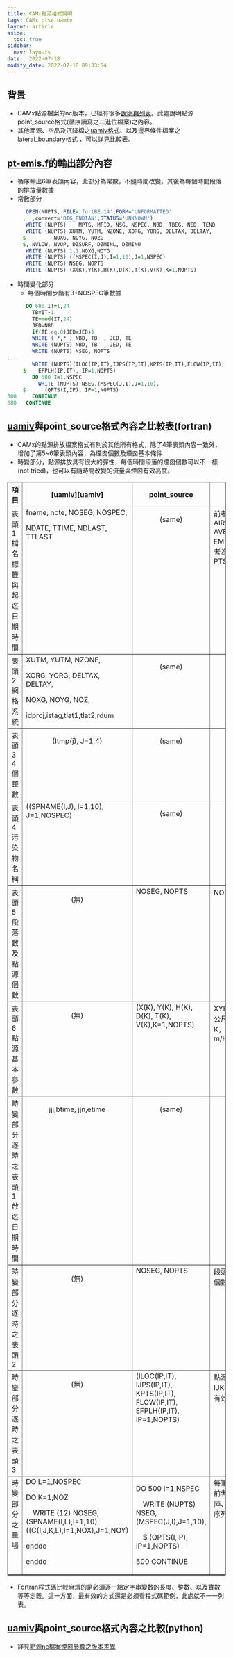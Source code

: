```yaml
---
title: CAMx點源格式說明
tags: CAMx ptse uamiv
layout: article
aside:
  toc: true
sidebar:
  nav: layouts
date:  2022-07-18 
modify_date: 2022-07-18 09:33:54
---
```


## 背景
- CAMx點源檔案的nc版本，已經有很多[說明與列表][CAMx67]。此處說明點源point_source格式(循序讀寫之二進位檔案)之內容。
- 其他面源、空品及沉降檔之[uamiv格式][uamiv]、以及邊界條件檔案之[lateral_boundary格式][bnd] ，可以詳見[比較表][bnd]。

## [pt-emis.f](https://github.com/sinotec2/camxruns/blob/master/pt-emis.f)的輸出部分內容
- 循序輸出6筆表頭內容，此部分為常數，不隨時間改變。其後為每個時間段落的排放量數據
- 常數部分

```fortran
      OPEN(NUPTS, FILE='fortBE.14',FORM='UNFORMATTED'
     ,  ,convert='BIG_ENDIAN',STATUS='UNKNOWN')
      WRITE (NUPTS)    MPTS, MFID, NSG, NSPEC, NBD, TBEG, NED, TEND
      WRITE (NUPTS) XUTM, YUTM, NZONE, XORG, YORG, DELTAX, DELTAY,
     $         NOXG, NOYG, NOZG
     $, NVLOW, NVUP, DZSURF, DZMINL, DZMINU
      WRITE (NUPTS) 1,1,NOXG,NOYG
      WRITE (NUPTS) ((MSPEC(I,J),I=1,10),J=1,NSPEC)
      WRITE (NUPTS) NSEG, NOPTS
      WRITE (NUPTS) (X(K),Y(K),H(K),D(K),T(K),V(K),K=1,NOPTS)
```
- 時間變化部分
  - 每個時間步階有3+NOSPEC筆數據

```fortran
      DO 680 IT=1,24
        TB=IT-1
        TE=mod(IT,24)
        JED=NBD
        if(TE.eq.0)JED=JED+1
        WRITE ( *,* ) NBD, TB  , JED, TE
        WRITE (NUPTS) NBD, TB  , JED, TE
        WRITE (NUPTS) NSEG, NOPTS
...
        WRITE (NUPTS)(ILOC(IP,IT),IJPS(IP,IT),KPTS(IP,IT),FLOW(IP,IT),
     $    EFPLH(IP,IT), IP=1,NOPTS)
        DO 500 I=1,NSPEC
          WRITE (NUPTS) NSEG,(MSPEC(J,I),J=1,10),
     $      (QPTS(I,IP), IP=1,NOPTS)
500     CONTINUE
680   CONTINUE
```

## [uamiv][uamiv]與point_source格式內容之比較表(fortran)
- CAMx的點源排放檔案格式有別於其他所有格式，除了4筆表頭內容一致外，增加了第5~6筆表頭內容，為煙囪個數及煙囪基本條件
- 時變部分，點源排放具有很大的彈性，每個時間段落的煙囪個數可以不一樣(not tried)，也可以有隨時間改變的流量與煙囪有效高度。

<table border="1" class="docutils">
<colgroup>
<col width="15%" />
<col width="35%" />
<col width="35%" />
<col width="15%" />
</colgroup>
<thead align="center">
<tr class="row-odd"><th class="head">項目</th>
<th class="head">[uamiv][uamiv]</th>
<th class="head">point_source</th>
<th class="head">說明</th>
</tr>
</thead>
<tbody valign="top">
<tr class="row-even"><td>表頭1檔名標籤與起迄日期時間</td>
<td>fname, note, NOSEG, NOSPEC,<p>NDATE, TTIME, NDLAST, TTLAST</p></td>
<td><p style="text-align:center;">(same)</p></td>
<td>前者內容為AIRQUALITY, AVERAGE, EMISSION後者為PTSOURCE</td>
</tr>
<tr class="row-odd"><td>表頭2網格系統</td>
<td>XUTM, YUTM, NZONE, <p>XORG, YORG, DELTAX, DELTAY, </p><p>NOXG, NOYG, NOZ,</p><p>idproj,istag,tlat1,tlat2,rdum</p></td>
<td><p style="text-align:center;">(same)</p></td>
<td>&#160;</td>
</tr>
<tr class="row-even"><td>表頭3 4個整數</td>
<td><p style="text-align:center;">(Itmp(j), J=1,4)</p></td>
<td><p style="text-align:center;">(same)</p></td>
<td>&#160;</td>
</tr>
<tr class="row-odd"><td>表頭4污染物名稱</td>
<td>((SPNAME(I,J), I=1,10), J=1,NOSPEC)</td>
<td><p style="text-align:center;">(same)</p></td>
<td>&#160;</td>
</tr>
<tr class="row-even"><td>表頭5 段落數及點源個數</td>
<td><p style="text-align:center;">(無)</p></td>
<td>NOSEG, NOPTS</td>
<td>NOSEG值為1</td>
</tr>
<tr class="row-even"><td>表頭6 點源基本參數</td>
<td><p style="text-align:center;">(無)</p></td>
<td>(X(K), Y(K), H(K), D(K), T(K), V(K),K=1,NOPTS)</td>
<td>XYHD單位為公尺、T單位K，V單位m/Hr</td>
</tr>
<tr class="row-odd"><td>時變部分逐時之表頭1:啟迄日期時間</td>
<td><p style="text-align:center;">jjj,btime, jjn,etime</p></td>
<td><p style="text-align:center;">(same)</p></td>
<td>&#160;</td>
</tr>
<tr class="row-odd"><td>時變部分逐時之表頭2</td>
<td><p style="text-align:center;">(無)</p></td>
<td>NOSEG, NOPTS</td>
<td>段落數及點源個數</td>
</tr>
<tr class="row-odd"><td>時變部分逐時之表頭3</td>
<td><p style="text-align:center;">(無)</p></td>
<td>(ILOC(IP,IT), IJPS(IP,IT), KPTS(IP,IT), FLOW(IP,IT), EFPLH(IP,IT), IP=1,NOPTS)</td>
<td>點源位置之IJK排氣量與有效高</td>
</tr>
<tr class="row-even"><td>時變部分之量場</td>
<td>DO L=1,NOSPEC<p>DO K=1,NOZ</p><p>&emsp;WRITE (12) NOSEG, (SPNAME(I,L),I=1,10), ((C(I,J,K,L),I=1,NOX),J=1,NOY)</p><p>enddo</p><p>enddo</p></td>
<td>
<p>DO 500 I=1,NSPEC</p><p>
&emsp;WRITE (NUPTS) NSEG,(MSPEC(J,I),J=1,10),</p><p>
&emsp;$      (QPTS(I,IP), IP=1,NOPTS)</p><p>
500     CONTINUE</p></td>
<td>每筆基本單元前者為一矩陣、後者為一序列</td>
</tr>
</tbody>
</table>

- Fortran程式碼比較麻煩的是必須逐一給定字串變數的長度、整數、以及實數等等定義。這一方面，最有效的方式還是必須看程式碼範例，此處就不一一列表。

## [uamiv][uamiv]與point_source格式內容之比較(python)
- 詳見[點源nc檔案煙囪參數之版本差異][CAMx67]

[CAMx67]: <https://sinotec2.github.io/Focus-on-Air-Quality/GridModels/PTSE/1.pt_constWork/#點源nc檔案煙囪參數之版本差異> "點源NC檔案煙囪參數之版本差異"
[bnd]: <https://sinotec2.github.io/FAQ/2022/06/27/CAMx_BC.html#uamiv與lateral_boundary格式內容之比較> "uamiv與lateral_boundary格式內容之比較"
[uamiv]: <https://github.com/sinotec2/camxruns/wiki/CAMx(UAM)的檔案格式> "CAMx所有二進制 I / O文件的格式，乃是遵循早期UAM(城市空氣流域模型EPA，1990年）建立的慣例。 該二進制文件包含4筆不隨時間改變的表頭記錄，其後則為時間序列的數據記錄。詳見CAMx(UAM)的檔案格式"
[ioapi]: <https://sinotec2.github.io/Focus-on-Air-Quality/utilities/netCDF/ioapi/> "I/O API(Input/Output Applications Programming Interface)是美國環保署發展Models-3/EDSS時順帶產生的程式庫(cmascenter, I/O API concept)，用來快速存取NetCDF格式檔案，尤其對Fortran等高階語言而言，是非常必須之簡化程序。"